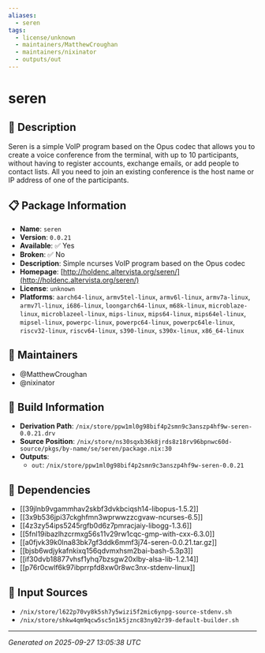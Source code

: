```yaml
---
aliases:
  - seren
tags:
  - license/unknown
  - maintainers/MatthewCroughan
  - maintainers/nixinator
  - outputs/out
---
```


# seren

## 📝 Description

Seren is a simple VoIP program based on the Opus codec
that allows you to create a voice conference from the terminal, with up to 10
participants, without having to register accounts, exchange emails, or add
people to contact lists. All you need to join an existing conference is the
host name or IP address of one of the participants.


## 📋 Package Information

- **Name**: `seren`
- **Version**: `0.0.21`
- **Available**: ✅ Yes
- **Broken**: ✅ No
- **Description**: Simple ncurses VoIP program based on the Opus codec
- **Homepage**: [http://holdenc.altervista.org/seren/](http://holdenc.altervista.org/seren/)
- **License**: `unknown`
- **Platforms**: `aarch64-linux`, `armv5tel-linux`, `armv6l-linux`, `armv7a-linux`, `armv7l-linux`, `i686-linux`, `loongarch64-linux`, `m68k-linux`, `microblaze-linux`, `microblazeel-linux`, `mips-linux`, `mips64-linux`, `mips64el-linux`, `mipsel-linux`, `powerpc-linux`, `powerpc64-linux`, `powerpc64le-linux`, `riscv32-linux`, `riscv64-linux`, `s390-linux`, `s390x-linux`, `x86_64-linux`
## 👥 Maintainers

- @MatthewCroughan
- @nixinator


## 🔧 Build Information

- **Derivation Path**: `/nix/store/ppw1ml0g98bif4p2smn9c3anszp4hf9w-seren-0.0.21.drv`
- **Source Position**: `/nix/store/ns30sqxb36k8jrds8z18rv96bpnwc60d-source/pkgs/by-name/se/seren/package.nix:30`
- **Outputs**:
  - `out`:  `/nix/store/ppw1ml0g98bif4p2smn9c3anszp4hf9w-seren-0.0.21`

## 🔗 Dependencies

- [[39jlnb9vgammhav2skbf3dvkbciqsh14-libopus-1.5.2]]
- [[3x9b536jpi37ckghfmn3wprwwzzcgvaw-ncurses-6.5]]
- [[4z3zy54ips5245rgfb0d6z7pmracjaiy-libogg-1.3.6]]
- [[5fnl19ibazlhzcrmxg56s11v29rw1cqc-gmp-with-cxx-6.3.0]]
- [[a0fjvk39k0lna83bk7gf3ddk6mmf3j74-seren-0.0.21.tar.gz]]
- [[bjsb6wdjykafnkixq156qdvmxhsm2bai-bash-5.3p3]]
- [[if30dvb18877vhsf1yhq7bzsgw20xlby-alsa-lib-1.2.14]]
- [[p76r0cwlf6k97ibprrpfd8xw0r8wc3nx-stdenv-linux]]

## 📁 Input Sources

- `/nix/store/l622p70vy8k5sh7y5wizi5f2mic6ynpg-source-stdenv.sh`
- `/nix/store/shkw4qm9qcw5sc5n1k5jznc83ny02r39-default-builder.sh`

---
*Generated on 2025-09-27 13:05:38 UTC*
